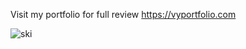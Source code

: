 Visit my portfolio for full review https://vyportfolio.com

![ski](https://github.com/user-attachments/assets/898b5c5b-6d91-4cb5-90b9-ae851d5a0b4d)
